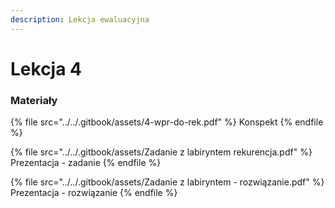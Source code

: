 ```yaml
---
description: Lekcja ewaluacyjna
---
```


# Lekcja 4

### Materiały

{% file src="../../.gitbook/assets/4-wpr-do-rek.pdf" %}
Konspekt
{% endfile %}

{% file src="../../.gitbook/assets/Zadanie z labiryntem rekurencja.pdf" %}
Prezentacja - zadanie
{% endfile %}

{% file src="../../.gitbook/assets/Zadanie z labiryntem - rozwiązanie.pdf" %}
Prezentacja - rozwiązanie
{% endfile %}

